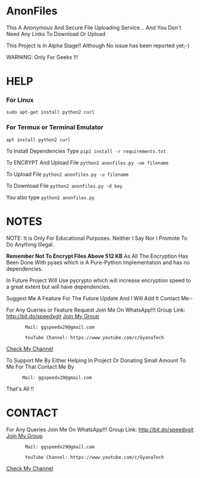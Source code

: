 # AnonFiles
This A Anonymous And Secure File Uploading Service...
And You Don't Need Any Links To Download Or Upload

This Project is in Alpha Stage!!
Although No issue has been reported yet;-)

WARNING: Only For Geeks !!!

# HELP

### For Linux
```sudo apt-get install python2 curl```

### For Termux or Terminal Emulator
```apt install python2 curl```


To Install Dependencies Type
```pip2 install -r requirements.txt```

To ENCRYPT And Upload File
```python2 anonfiles.py -ue filename```

To Upload File
```python2 anonfiles.py -u filename```

To Download File
```python2 anonfiles.py -d key```

You also type 
```python2 anonfiles.py```

# NOTES

 NOTE: It is Only For Educational Purposes. Neither I Say Nor I Promote To Do Anything Illegal.

<b>Remember Not To Encrypt Files Above 512 KB</b>
   As All The Encryption Has Been Done With pyaes which is A Pure-Python Implementation and has no dependencies.

  In Future Project Will Use pycrypto which will increase encryption speed to a great extent but will have dependencies.

Suggest Me A Feature For The Future Update And I Will Add It
Contact Me:-

 For Any Queries or Feature Request Join Me On WhatsApp!!!
          Group Link: http://bit.do/speedxgit
  <a href="http://bit.do/speedxgit">Join My Group</a>

           Mail: ggspeedx29@gmail.com

           YouTube Channel: https://www.youtube.com/c/GyanaTech
  <a href="https://www.youtube.com/c/GyanaTech">Check My Channel</a>
  
  To Support Me By Either Helping In Project Or Donating Small Amount To Me For That Contact Me By
          
          Mail: ggspeedx29@gmail.com
          
 That's All !!

# CONTACT

 For Any Queries Join Me On WhatsApp!!!
          Group Link: http://bit.do/speedxgit
  <a href="http://bit.do/speedxgit">Join My Group</a>

           Mail: ggspeedx29@gmail.com

           YouTube Channel: https://www.youtube.com/c/GyanaTech
  <a href="https://www.youtube.com/c/GyanaTech">Check My Channel</a>

